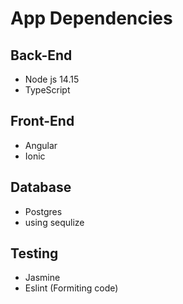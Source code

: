 # App Dependencies

## Back-End

- Node js 14.15
- TypeScript

## Front-End

- Angular
- Ionic

## Database

- Postgres
- using sequlize

## Testing

- Jasmine
- Eslint (Formiting code)
